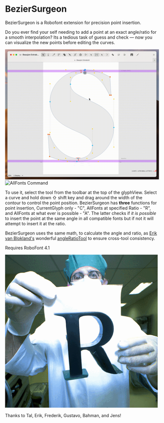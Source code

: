 # BezierSurgeon

BezierSurgeon is a Robofont extension for precision point insertion.

Do you ever find your self needing to add a point at an exact angle/ratio for a smooth interpolation? Its a tedious task of guess and check — now you can visualize the new points before editing the curves.

![](./images/demo-C.gif "CurrentGlyph Command")
![](./images/demo-A.gif "AllFonts Command")

To use it, select the tool from the toolbar at the top of the glyphView. Select a curve and hold down ⇧ shift key and drag around the width of the contour to control the point position. BezierSurgeon has **three** functions for point insertion, CurrentGlyph only - "C", AllFonts at specified Ratio - "R", and AllFonts at what ever is possible - "A". The latter checks if _it is possible_ to insert the point at the same angle in all compatible fonts but if not it will attempt to insert it at the ratio.

BezierSurgeon uses the same math, to calculate the angle and ratio, as [Erik van Blokland's](https://letterror.com/) wonderful [angleRatioTool](https://github.com/LettError/angleRatioTool) to ensure cross-tool consistency. 

Requires RoboFont 4.1

![](./images/BezierSurgeon.gif)


Thanks to Tal, Erik, Frederik, Gustavo, Bahman, and Jens!

